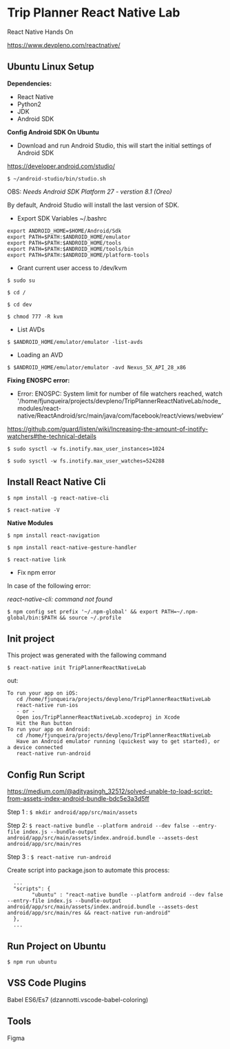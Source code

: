 # Trip Planner React Native Lab

React Native Hands On

https://www.devpleno.com/reactnative/


## Ubuntu Linux Setup

**Dependencies:**

* React Native
* Python2
* JDK
* Android SDK


**Config Android SDK On Ubuntu**

* Download and run Android Studio, this will start the initial settings of Android SDK

https://developer.android.com/studio/

`$ ~/android-studio/bin/studio.sh
`

OBS: _Needs Android SDK Platform 27 - verstion 8.1 (Oreo)_ 

By default, Android Studio will install the last version of SDK. 


* Export SDK Variables ~/.bashrc

```
export ANDROID_HOME=$HOME/Android/Sdk
export PATH=$PATH:$ANDROID_HOME/emulator
export PATH=$PATH:$ANDROID_HOME/tools
export PATH=$PATH:$ANDROID_HOME/tools/bin
export PATH=$PATH:$ANDROID_HOME/platform-tools
```

* Grant current user access to /dev/kvm

`$ sudo su
`

`$ cd /
`

`$ cd dev
`

`$ chmod 777 -R kvm
` 


* List AVDs 

`$ $ANDROID_HOME/emulator/emulator -list-avds`

* Loading an AVD

`$ $ANDROID_HOME/emulator/emulator -avd Nexus_5X_API_28_x86`


**Fixing ENOSPC error:**

* Error: ENOSPC: System limit for number of file watchers reached, watch '/home/fjunqueira/projects/devpleno/TripPlannerReactNativeLab/node_modules/react-native/ReactAndroid/src/main/java/com/facebook/react/views/webview'

https://github.com/guard/listen/wiki/Increasing-the-amount-of-inotify-watchers#the-technical-details


`$ sudo sysctl -w fs.inotify.max_user_instances=1024
`

`$ sudo sysctl -w fs.inotify.max_user_watches=524288
`


## Install React Native Cli

`$ npm install -g react-native-cli
`

`$ react-native -V
`

**Native Modules**

`$ npm install react-navigation
`

`$ npm install react-native-gesture-handler
`

`$ react-native link
`


* Fix npm error

In case of the following error:

_react-native-cli: command not found_

` $ npm config set prefix '~/.npm-global' && export PATH=~/.npm-global/bin:$PATH && source ~/.profile
` 


## Init project

This project was generated with the fallowing command

`$ react-native init TripPlannerReactNativeLab`

out:

```
To run your app on iOS:
   cd /home/fjunqueira/projects/devpleno/TripPlannerReactNativeLab
   react-native run-ios
   - or -
   Open ios/TripPlannerReactNativeLab.xcodeproj in Xcode
   Hit the Run button
To run your app on Android:
   cd /home/fjunqueira/projects/devpleno/TripPlannerReactNativeLab
   Have an Android emulator running (quickest way to get started), or a device connected
   react-native run-android
```

## Config Run Script

https://medium.com/@adityasingh_32512/solved-unable-to-load-script-from-assets-index-android-bundle-bdc5e3a3d5ff


Step 1 :
`$ mkdir android/app/src/main/assets`

Step 2:
`$ react-native bundle --platform android --dev false --entry-file index.js --bundle-output android/app/src/main/assets/index.android.bundle --assets-dest android/app/src/main/res`

Step 3 :
`$ react-native run-android`

Create script into package.json to automate this process:

```
  ...
  "scripts": {
        "ubuntu" : "react-native bundle --platform android --dev false --entry-file index.js --bundle-output android/app/src/main/assets/index.android.bundle --assets-dest android/app/src/main/res && react-native run-android"
  },
  ...
```


## Run Project on Ubuntu

`$ npm run ubuntu
`

## VSS Code Plugins

Babel ES6/Es7 (dzannotti.vscode-babel-coloring)


## Tools

Figma



